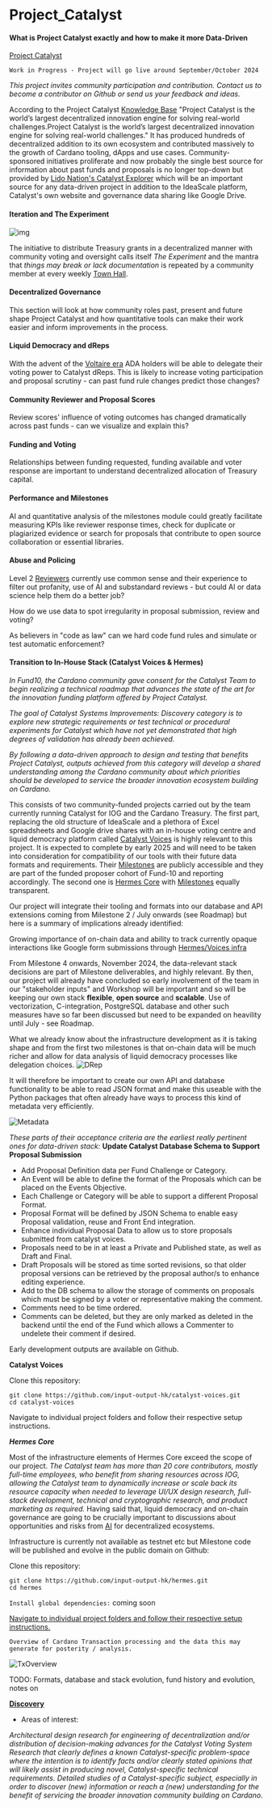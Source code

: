 # Project\_Catalyst

#### What is Project Catalyst exactly and how to make it more Data-Driven

[Project Catalyst](https://projectcatalyst.io/)

`Work in Progress - Project will go live around September/October 2024`

_This project invites community participation and contribution. Contact us to become a contributor on Github or send us your feedback and ideas._

According to the Project Catalyst [Knowledge Base](https://docs.projectcatalyst.io/) "Project Catalyst is the world’s largest decentralized innovation engine for solving real-world challenges.Project Catalyst is the world’s largest decentralized innovation engine for solving real-world challenges." It has produced hundreds of decentralized addition to its own ecosystem and contributed massively to the growth of Cardano tooling, dApps and use cases. Community-sponsored initiatives proliferate and now probably the single best source for information about past funds and proposals is no longer top-down but provided by [Lido Nation's Catalyst Explorer](https://www.lidonation.com/en/catalyst-explorer/) which will be an important source for any data-driven project in addition to the IdeaScale platform, Catalyst's own website and governance data sharing like Google Drive.

#### Iteration and The Experiment

![img](https://i.imgur.com/GSo0wpa.jpeg)

The initiative to distribute Treasury grants in a decentralized manner with community voting and oversight calls itself _The Experiment_ and the mantra that _things may break or lack documentation_ is repeated by a community member at every weekly [Town Hall](https://www.youtube.com/playlist?list=PLnPTB0CuBOByRhpTUdALq4J89m\_h7QqLk).

#### Decentralized Governance

This section will look at how community roles past, present and future shape Project Catalyst and how quantitative tools can make their work easier and inform improvements in the process.

#### Liquid Democracy and dReps

With the advent of the [Voltaire era](https://roadmap.cardano.org/en/voltaire/) ADA holders will be able to delegate their voting power to Catalyst dReps. This is likely to increase voting participation and proposal scrutiny - can past fund rule changes predict those changes?

#### Community Reviewer and Proposal Scores

Review scores' influence of voting outcomes has changed dramatically across past funds - can we visualize and explain this?

#### Funding and Voting

Relationships between funding requested, funding available and voter response are important to understand decentralized allocation of Treasury capital.

#### Performance and Milestones

AI and quantitative analysis of the milestones module could greatly facilitate measuring KPIs like reviewer response times, check for duplicate or plagiarized evidence or search for proposals that contribute to open source collaboration or essential libraries.

#### Abuse and Policing

Level 2 [Reviewers](https://docs.projectcatalyst.io/current-fund-basics/community-review-guidelines-fund12/community-reviewer-levels) currently use common sense and their experience to filter out profanity, use of AI and substandard reviews - but could AI or data science help them do a better job?

How do we use data to spot irregularity in proposal submission, review and voting?

As believers in "code as law" can we hard code fund rules and simulate or test automatic enforcement?

#### Transition to In-House Stack (Catalyst Voices & Hermes)

_In Fund10, the Cardano community gave consent for the Catalyst Team to begin realizing a technical roadmap that advances the state of the art for the innovation funding platform offered by Project Catalyst._

_The goal of Catalyst Systems Improvements: Discovery category is to explore new strategic requirements or test technical or procedural experiments for Catalyst which have not yet demonstrated that high degrees of validation has already been achieved._

_By following a data-driven approach to design and testing that benefits Project Catalyst, outputs achieved from this category will develop a shared understanding among the Cardano community about which priorities should be developed to service the broader innovation ecosystem building on Cardano._

This consists of two community-funded projects carried out by the team currently running Catalyst for IOG and the Cardano Treasury. The first part, replacing the old structure of IdeaScale and a plethora of Excel spreadsheets and Google drive shares with an in-house voting centre and liquid democracy platform called [Catalyst Voices](https://projectcatalyst.io/funds/10/catalyst-systems-improvements/iog-catalyst-team-ideascale-replacement-and-web-browser-based-voting-centre-with-liquid-democracy-aka-catalyst-voices) is highly relevant to this project. It is expected to complete by early 2025 and will need to be taken into consideration for compatibility of our tools with their future data formats and requirements. Their [Milestones](https://milestones.projectcatalyst.io/projects/1000096) are publicly accessible and they are part of the funded proposer cohort of Fund-10 and reporting accordingly. The second one is [Hermes Core](https://projectcatalyst.io/funds/10/catalyst-systems-improvements/iog-catalyst-team-catalyst-ecosystem-accelerator-hermes-core-architecture-development) with [Milestones](https://milestones.projectcatalyst.io/projects/1000095) equally transparent.

Our project will integrate their tooling and formats into our database and API extensions coming from Milestone 2 / July onwards (see Roadmap) but here is a summary of implications already identified:

Growing importance of on-chain data and ability to track currently opaque interactions like Google form submissions through [Hermes/Voices infra](https://youtu.be/44z4\_GznyBc?si=dO5LnQakbWOIals6\&t=1033)

From Milestone 4 onwards, November 2024, the data-relevant stack decisions are part of Milestone deliverables, and highly relevant. By then, our project will already have concluded so early involvement of the team in our "stakeholder inputs" and Workshop will be important and so will be keeping our own stack **flexible**, **open source** and **scalable**. Use of vectorization, C-integration, PostgreSQL database and other such measures have so far been discussed but need to be expanded on heavility until July - see Roadmap.

What we already know about the infrastructure development as it is taking shape and from the first two milestones is that on-chain data will be much richer and allow for data analysis of liquid democracy processes like delegation choices. ![DRep](Workshop/images/deleg.jpg)

It will therefore be important to create our own API and database functionality to be able to read JSON format and make this useable with the Python packages that often already have ways to process this kind of metadata very efficiently.

![Metadata](Workshop/images/metadata.jpg)

_These parts of their acceptance criteria are the earliest really pertinent ones for data-driven stack:_ **Update Catalyst Database Schema to Support Proposal Submission**

* Add Proposal Definition data per Fund Challenge or Category.
* An Event will be able to define the format of the Proposals which can be placed on the Events Objective.
* Each Challenge or Category will be able to support a different Proposal Format.
* Proposal Format will be defined by JSON Schema to enable easy Proposal validation, reuse and Front End integration.
* Enhance individual Proposal Data to allow us to store proposals submitted from catalyst voices.
* Proposals need to be in at least a Private and Published state, as well as Draft and Final.
* Draft Proposals will be stored as time sorted revisions, so that older proposal versions can be retrieved by the proposal author/s to enhance editing experience.
* Add to the DB schema to allow the storage of comments on proposals which must be signed by a voter or representative making the comment.
* Comments need to be time ordered.
* Comments can be deleted, but they are only marked as deleted in the backend until the end of the Fund which allows a Commenter to undelete their comment if desired.

Early development outputs are available on Github.

**Catalyst Voices**

Clone this repository:

```
git clone https://github.com/input-output-hk/catalyst-voices.git
cd catalyst-voices
```

Navigate to individual project folders and follow their respective setup instructions.

_**Hermes Core**_

Most of the infrastructure elements of Hermes Core exceed the scope of our project. _The Catalyst team has more than 20 core contributors, mostly full-time employees, who benefit from sharing resources across IOG, allowing the Catalyst team to dynamically increase or scale back its resource capacity when needed to leverage UI/UX design research, full-stack development, technical and cryptographic research, and product marketing as required._ Having said that, liquid democracy and on-chain governance are going to be crucially important to discussions about opportunities and risks from [AI](using\_ai.md) for decentralized ecosystems.

Infrastructure is currently not available as testnet etc but Milestone code will be published and evolve in the public domain on Github:

Clone this repository:

```
git clone https://github.com/input-output-hk/hermes.git
cd hermes
```

`Install global dependencies:` coming soon

[Navigate to individual project folders and follow their respective setup instructions.](https://github.com/input-output-hk/hermes/tree/main/hermes#build-notes)

`Overview of Cardano Transaction processing and the data this may generate for posterity / analysis.`

![TxOverview](Workshop/images/tx\_processing.jpg)

TODO: Formats, database and stack evolution, fund history and evolution, notes on

[**Discovery**](https://cardano.ideascale.com/c/campaigns/409/about)

* Areas of interest:

_Architectural design research for engineering of decentralization and/or distribution of decision-making advances for the Catalyst Voting System Research that clearly defines a known Catalyst-specific problem-space where the intention is to identify facts and/or clearly stated opinions that will likely assist in producing novel, Catalyst-specific technical requirements._ _Detailed studies of a Catalyst-specific subject, especially in order to discover (new) information or reach a (new) understanding for the benefit of servicing the broader innovation community building on Cardano._
